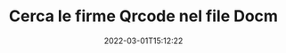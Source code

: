 ---
############################# Static ############################
layout: "auto-gen-signature"
date: 2022-03-01T15:12:22
draft: false
operation: Search
signaturetype: Qrcode
fileformat: Docm
productName: .NET
lang: it
productCode: net
otherformats: pdf doc docx docm dot dotm dotx odt ott rtf xls xlsx xlsm xlsb csv ods ots xltx xltm ppt pptx pps ppsx odp otp potx potm pptm ppsm png jpg bmp gif tiff svg webp wmf
breadcrumb: Search Qrcode signatures at Docm with C#

############################# Head ############################
head_title: "Cerca le firme Qrcode nel file Docm in C#"
head_description: "Usa .NET per cercare le firme Qrcode nei file Docm utilizzando poche righe di codice."

############################# Header ############################
title: "Cerca le firme Qrcode nel file Docm"
description: "L'API nativa .NET consente di cercare firme Qrcode in file Docm già firmati. Esegui una ricerca avanzata di firme elettroniche all'interno dei tuoi documenti Docm utilizzando poche righe di codice."
bg_image: "https://cms.admin.containerize.com/templates/aspose/App_Themes/V3/images/bg/header1.png"
bg_overlay: false
button:
    enable: true

############################# SubMenu ############################
submenu:
    enable: true

    left:
        img_alt: "GroupDocs.Signature for .NET"
        image: "https://cms.admin.containerize.com/templates/groupdocs/images/product-logos/90x90-noborder/groupdocsature-net.png"
        product: "GroupDocs.Signature"
        platform: ".NET"



############################# About ############################
about:
    enable: true
    title: "Informazioni sull'API GroupDocs.Signature for .NET"
    content: |
        [GroupDocs.Signature for .NET](https://products.groupdocs.com/signature/net/) fornisce l'API .NET per l'elaborazione di documenti utilizzando vari tipi di firma come testi, immagini, certificati digitali, codici a barre, codici QR, timbri o metadati. Gli utenti possono aggiungere, eliminare, aggiornare, verificare o cercare firme elettroniche all'interno di PDF, documenti MS Word, cartelle di lavoro MS Excel, presentazioni MS PowerPoint, file Adobe Photoshop e vari formati di immagine, con supporto aggiuntivo per la personalizzazione delle proprietà delle firme secondo necessità.
    

############################# Steps ############################
steps:
    enable: true
    title_left: "Come cercare le firme Qrcode in Docm"
    content_left: |
        [GroupDocs.Signature for .NET](https://products.groupdocs.com/signature/net/) consente agli sviluppatori di .NET di cercare più facilmente le firme Qrcode nei file Docm dalle loro applicazioni implementando alcuni semplici passaggi.
        
        * Crea una nuova istanza della classe Signature e passa il percorso del documento di origine come parametro del costruttore.
        * Crea un'istanza dell'oggetto SearchOptions in base alle tue esigenze e specifica le opzioni di ricerca.
        * Chiama il metodo di ricerca dell'istanza della classe Signature e passa ad esso SearchOptions.
        * Elabora i risultati della ricerca in base alle tue richieste.

    title_right: "Requisiti di sistema"
    content_right: |
        GroupDocs.Signature for .NET sono supportati su tutte le principali piattaforme e sistemi operativi. Prima di eseguire il codice seguente, assicurati di avere i seguenti prerequisiti installati sul tuo sistema.

        * Sistemi operativi: Microsoft Windows, Linux, MacOS
        * Ambienti di sviluppo: Microsoft Visual Studio, Xamarin, MonoDevelop
        * Frameworks: .NET Framework, .NET Standard, .NET Core, Mono
        * Scarica l'ultima versione di GroupDocs.Signature for .NET da [Nuget](https://www.nuget.org/packages/groupdocs.signature)
         
    code: |
        ```csharp    
                
        // Set up input Docm file
        string filePath = "input.docm";

        // Instantiate Signature for input file
        using (GroupDocs.Signature.Signature signature = new GroupDocs.Signature.Signature(filePath))
        {
                //Create search options
                QrCodeSearchOptions options = new QrCodeSearchOptions()
                {
                    // specify special pages to search on 
                    AllPages = false,
                    // single page number
                    PageNumber = 1,
                    // set up text match type
                    MatchType = TextMatchType.Contains,
                    // specify text pattern to search
                    Text = "Text signature",
                    // return  Qrcode images for processing
                    ReturnContent = true,
                    // set up type of returned  Qrcode images
                    ReturnContentType = FileType.PNG
                };

                // search for Qrcode signatures in Docm document
                List<QrCodeSignature> signatures = signature.Search<QrCodeSignature>(options);

                // process signatures which were found                
                foreach (QrCodeSignature item in signatures)
                {
                    //...
                }
        }

        ```

############################# Demos ############################
demos:
    enable: true
    title: "Cerca Qrcode firme elettroniche Demo live"
    content: |
       Cerca subito nel documento varie firme elettroniche nei file Docm visitando il sito Web [GroupDocs.Signature App](https://products.groupdocs.app/signature/family).

        
############################# More Formats ############################
more_formats:
    enable: true
    title: "Cerca altre firme Qrcode utilizzando C#"
    content: |
        "Le firme elettroniche ricercano in vari documenti. Trova le firme da uno dei formati di file più diffusi come mostrato di seguito."
    format: 
           
       
back_to_top:
    enable: true
---